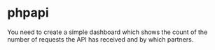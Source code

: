 # phpapi
You need to create a simple dashboard which shows the count of the number of requests the API has received and by which partners.
